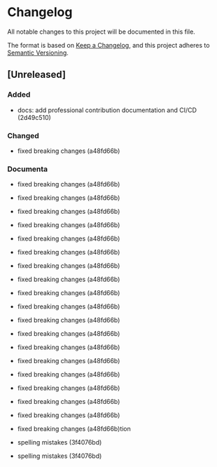# Changelog

All notable changes to this project will be documented in this file.

The format is based on [Keep a Changelog](https://keepachangelog.com/en/1.0.0/),
and this project adheres to [Semantic Versioning](https://semver.org/spec/v2.0.0.html).

## [Unreleased]


### Added

- docs: add professional contribution documentation and CI/CD (2d49c510)

### Changed

- fixed breaking changes (a48fd66b)

### Documenta
- fixed breaking changes (a48fd66b)
- fixed breaking changes (a48fd66b)
- fixed breaking changes (a48fd66b)
- fixed breaking changes (a48fd66b)
- fixed breaking changes (a48fd66b)
- fixed breaking changes (a48fd66b)
- fixed breaking changes (a48fd66b)
- fixed breaking changes (a48fd66b)
- fixed breaking changes (a48fd66b)
- fixed breaking changes (a48fd66b)
- fixed breaking changes (a48fd66b)
- fixed breaking changes (a48fd66b)
- fixed breaking changes (a48fd66b)
- fixed breaking changes (a48fd66b)
- fixed breaking changes (a48fd66b)
- fixed breaking changes (a48fd66b)
- fixed breaking changes (a48fd66b)
- fixed breaking changes (a48fd66b)
- fixed breaking changes (a48fd66b)tion

- spelling mistakes (3f4076bd)

- spelling mistakes (3f4076bd)